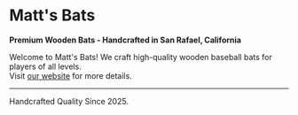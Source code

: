 # Matt's Bats

**Premium Wooden Bats - Handcrafted in San Rafael, California**

Welcome to Matt's Bats! We craft high-quality wooden baseball bats for players of all levels.  
Visit [our website](https://matt04ca.github.io/mattsbats/) for more details.

---

Handcrafted Quality Since 2025.
